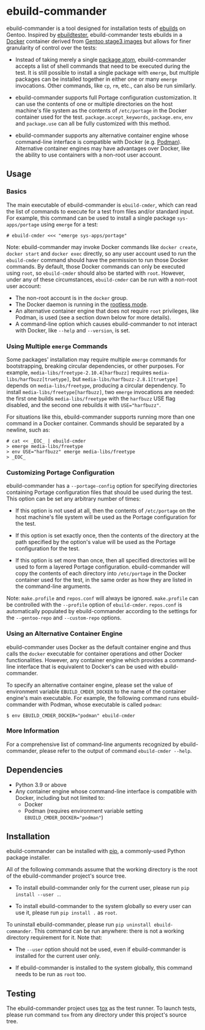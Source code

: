# ebuild-commander

ebuild-commander is a tool designed for installation tests of
[ebuilds][gentoo-wiki-ebuild] on Gentoo.  Inspired by
[ebuildtester][ebuildtester], ebuild-commander tests ebuilds in a
[Docker][docker] container derived from [Gentoo stage3
images][docker-gentoo-stage3] but allows for finer granularity of control over
the tests:

- Instead of taking merely a single [package atom][gentoo-wiki-ver-spec],
  ebuild-commander accepts a list of shell commands that need to be executed
  during the test.  It is still possible to install a single package with
  `emerge`, but multiple packages can be installed together in either one or
  many `emerge` invocations.  Other commands, like `cp`, `rm`, etc., can also
  be run similarly.

- ebuild-commander supports full Portage configuration customization.  It can
  use the contents of one or multiple directories on the host machine's file
  system as the contents of `/etc/portage` in the Docker container used for the
  test.  `package.accept_keywords`, `package.env`, `env` and `package.use` can
  all be fully customized with this method.

- ebuild-commander supports any alternative container engine whose command-line
  interface is compatible with Docker (e.g. [Podman][podman]).  Alternative
  container engines may have advantages over Docker, like the ability to use
  containers with a non-root user account.

[gentoo-wiki-ebuild]: https://wiki.gentoo.org/wiki/Ebuild
[ebuildtester]: https://github.com/nicolasbock/ebuildtester
[docker]: https://docs.docker.com/get-started/overview/
[docker-gentoo-stage3]: https://hub.docker.com/r/gentoo/stage3
[gentoo-wiki-ver-spec]: https://wiki.gentoo.org/wiki/Version_specifier
[podman]: http://docs.podman.io/en/latest/

## Usage

### Basics

The main executable of ebuild-commander is `ebuild-cmder`, which can read the
list of commands to execute for a test from files and/or standard input.  For
example, this command can be used to install a single package
`sys-apps/portage` using `emerge` for a test:

```console
# ebuild-cmder <<< "emerge sys-apps/portage"
```

Note: ebuild-commander may invoke Docker commands like `docker create`, `docker
start` and `docker exec` directly, so any user account used to run the
`ebuild-cmder` command should have the permission to run those Docker commands.
By default, those Docker commands can only be executed using `root`, so
`ebuild-cmder` should also be started with `root`.  However, under any of these
circumstances, `ebuild-cmder` can be run with a non-root user account:

- The non-root account is in the `docker` group.
- The Docker daemon is running in the [rootless mode][docker-rootless].
- An alternative container engine that does not require `root` privileges, like
  Podman, is used (see a section down below for more details).
- A command-line option which causes ebuild-commander to not interact with
  Docker, like `--help` and `--version`, is set.

[docker-rootless]: https://docs.docker.com/engine/security/rootless/

### Using Multiple `emerge` Commands

Some packages' installation may require multiple `emerge` commands for
bootstrapping, breaking circular dependencies, or other purposes.  For example,
`media-libs/freetype-2.10.4[harfbuzz]` requires
`media-libs/harfbuzz[truetype]`, but `media-libs/harfbuzz-2.8.1[truetype]`
depends on `media-libs/freetype`, producing a circular dependency.  To install
`media-libs/freetype[harfbuzz]`, two `emerge` invocations are needed: the first
one builds `media-libs/freetype` with the `harfbuzz` USE flag disabled, and the
second one rebuilds it with `USE="harfbuzz"`.

For situations like this, ebuild-commander supports running more than one
command in a Docker container.  Commands should be separated by a newline, such
as:

```console
# cat << _EOC_ | ebuild-cmder
> emerge media-libs/freetype
> env USE="harfbuzz" emerge media-libs/freetype
> _EOC_
```

### Customizing Portage Configuration

ebuild-commander has a `--portage-config` option for specifying directories
containing Portage configuration files that should be used during the test.
This option can be set any arbitrary number of times:

- If this option is not used at all, then the contents of `/etc/portage` on the
  host machine's file system will be used as the Portage configuration for the
  test.

- If this option is set exactly once, then the contents of the directory at the
  path specified by the option's value will be used as the Portage
  configuration for the test.

- If this option is set more than once, then all specified directories will be
  used to form a layered Portage configuration.  ebuild-commander will copy the
  contents of each directory into `/etc/portage` in the Docker container used
  for the test, in the same order as how they are listed in the command-line
  arguments.

Note: `make.profile` and `repos.conf` will always be ignored.  `make.profile`
can be controlled with the `--profile` option of `ebuild-cmder`.  `repos.conf`
is automatically populated by ebuild-commander according to the settings for
the `--gentoo-repo` and `--custom-repo` options.

### Using an Alternative Container Engine

ebuild-commander uses Docker as the default container engine and thus calls the
`docker` executable for container operations and other Docker functionalities.
However, any container engine which provides a command-line interface that is
equivalent to Docker's can be used with ebuild-commander.

To specify an alternative container engine, please set the value of environment
variable `EBUILD_CMDER_DOCKER` to the name of the container engine's main
executable.  For example, the following command runs ebuild-commander with
Podman, whose executable is called `podman`:

```console
$ env EBUILD_CMDER_DOCKER="podman" ebuild-cmder
```

### More Information

For a comprehensive list of command-line arguments recognized by
ebuild-commander, please refer to the output of command `ebuild-cmder --help`.

## Dependencies

- Python 3.9 or above
- Any container engine whose command-line interface is compatible with Docker,
  including but not limited to:
  - Docker
  - Podman (requires environment variable setting
    `EBUILD_CMDER_DOCKER="podman"`)

## Installation

ebuild-commander can be installed with [pip][pip], a commonly-used Python
package installer.

All of the following commands assume that the working directory is the root of
the ebuild-commander project's source tree.

- To install ebuild-commander only for the current user, please run `pip
  install --user .`.

- To install ebuild-commander to the system globally so every user can use it,
  please run `pip install .` as `root`.

To uninstall ebuild-commander, please run `pip uninstall ebuild-commander`.
This command can be run anywhere: there is not a working directory requirement
for it.  Note that:

- The `--user` option should not be used, even if ebuild-commander is installed
  for the current user only.

- If ebuild-commander is installed to the system globally, this command needs
  to be run as `root` too.

[pip]: https://pip.pypa.io/en/stable/

## Testing

The ebuild-commander project uses [tox][tox] as the test runner.  To launch
tests, please run command `tox` from any directory under this project's source
tree.

[tox]: https://tox.readthedocs.io/en/latest/
